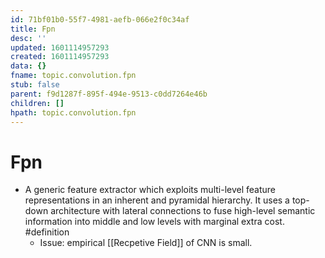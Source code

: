```yaml
---
id: 71bf01b0-55f7-4981-aefb-066e2f0c34af
title: Fpn
desc: ''
updated: 1601114957293
created: 1601114957293
data: {}
fname: topic.convolution.fpn
stub: false
parent: f9d1287f-895f-494e-9513-c0dd7264e46b
children: []
hpath: topic.convolution.fpn
---
```

# Fpn

- A generic feature extractor which exploits multi-level feature representations in an inherent and pyramidal hierarchy. It uses a top-down architecture with lateral connections to fuse high-level semantic information into middle and low levels with marginal extra cost. #definition
    - Issue: empirical [[Recpetive Field]] of CNN is small.
